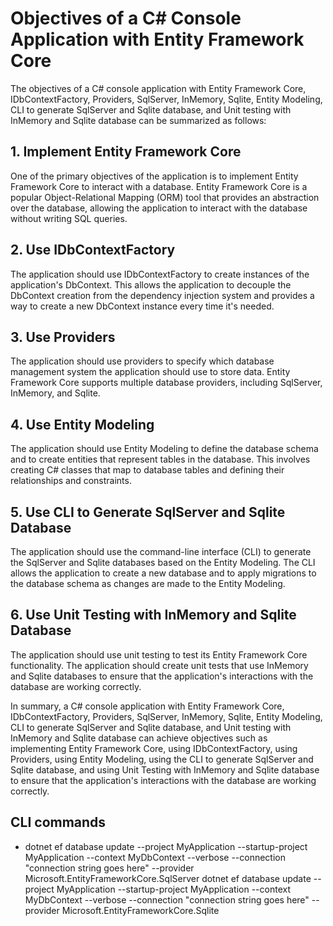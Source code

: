 # Objectives of a C# Console Application with Entity Framework Core

The objectives of a C# console application with Entity Framework Core, IDbContextFactory, Providers, SqlServer, InMemory, Sqlite, Entity Modeling, CLI to generate SqlServer and Sqlite database, and Unit testing with InMemory and Sqlite database can be summarized as follows:

## 1. Implement Entity Framework Core

One of the primary objectives of the application is to implement Entity Framework Core to interact with a database. Entity Framework Core is a popular Object-Relational Mapping (ORM) tool that provides an abstraction over the database, allowing the application to interact with the database without writing SQL queries.

## 2. Use IDbContextFactory

The application should use IDbContextFactory to create instances of the application's DbContext. This allows the application to decouple the DbContext creation from the dependency injection system and provides a way to create a new DbContext instance every time it's needed.

## 3. Use Providers

The application should use providers to specify which database management system the application should use to store data. Entity Framework Core supports multiple database providers, including SqlServer, InMemory, and Sqlite.

## 4. Use Entity Modeling

The application should use Entity Modeling to define the database schema and to create entities that represent tables in the database. This involves creating C# classes that map to database tables and defining their relationships and constraints.

## 5. Use CLI to Generate SqlServer and Sqlite Database

The application should use the command-line interface (CLI) to generate the SqlServer and Sqlite databases based on the Entity Modeling. The CLI allows the application to create a new database and to apply migrations to the database schema as changes are made to the Entity Modeling.

## 6. Use Unit Testing with InMemory and Sqlite Database

The application should use unit testing to test its Entity Framework Core functionality. The application should create unit tests that use InMemory and Sqlite databases to ensure that the application's interactions with the database are working correctly.

In summary, a C# console application with Entity Framework Core, IDbContextFactory, Providers, SqlServer, InMemory, Sqlite, Entity Modeling, CLI to generate SqlServer and Sqlite database, and Unit testing with InMemory and Sqlite database can achieve objectives such as implementing Entity Framework Core, using IDbContextFactory, using Providers, using Entity Modeling, using the CLI to generate SqlServer and Sqlite database, and using Unit Testing with InMemory and Sqlite database to ensure that the application's interactions with the database are working correctly.

## CLI commands
- dotnet ef database update --project MyApplication --startup-project MyApplication --context MyDbContext --verbose --connection "connection string goes here" --provider Microsoft.EntityFrameworkCore.SqlServer
dotnet ef database update --project MyApplication --startup-project MyApplication --context MyDbContext --verbose --connection "connection string goes here" --provider Microsoft.EntityFrameworkCore.Sqlite





